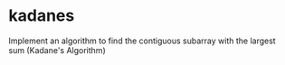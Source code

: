 # kadanes
Implement an algorithm to find the contiguous subarray with the largest sum (Kadane's Algorithm)
